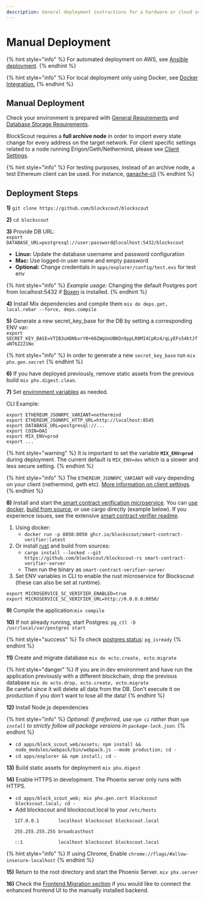 ```yaml
---
description: General deployment instructions for a hardware or cloud services environment
---
```


# Manual Deployment

{% hint style="info" %}
For automated deployment on AWS, see [Ansible deployment](../ansible-deployment/).
{% endhint %}

{% hint style="info" %}
For local deployment only using Docker, see [Docker Integration.](../information-and-settings/docker-integration-local-use-only.md)
{% endhint %}

## Manual Deployment

Check your environment is prepared with [General Requirements](../information-and-settings/requirements.md) and [Database Storage Requirements](../information-and-settings/database-storage-requirements.md).

BlockScout requires a **full archive node** in order to import every state change for every address on the target network. For client specific settings related to a node running Erigon/Geth/Nethermind, please see [Client Settings](../information-and-settings/client-settings.md).

{% hint style="info" %}
For testing purposes, instead of an archive node, a test Ethereum client can be used. For instance, [ganache-cli](https://github.com/trufflesuite/ganache-cli)
{% endhint %}

## Deployment Steps

**1)** `git clone https://github.com/blockscout/blockscout`

**2)** `cd blockscout`

**3)** Provide DB URL:\
`export DATABASE_URL=postgresql://user:password@localhost:5432/blockscout`

* **Linux:** Update the database username and password configuration
* **Mac:** Use logged-in user name and empty password
* **Optional:** Change credentials in `apps/explorer/config/test.exs` for test env

{% hint style="info" %}
_Example usage:_ Changing the default Postgres port from localhost:5432 if [Boxen](https://github.com/boxen/boxen) is installed.
{% endhint %}

**4)** Install Mix dependencies and compile them `mix do deps.get, local.rebar --force, deps.compile`

**5)** Generate a new secret\_key\_base for the DB by setting a corresponding ENV var:\
`export SECRET_KEY_BASE=VTIB3uHDNbvrY0+60ZWgUoUBKDn9ppLR8MI4CpRz4/qLyEFs54ktJfaNT6Z221No`

{% hint style="info" %}
In order to generate a new `secret_key_base` run `mix phx.gen.secret`
{% endhint %}

**6)** If you have deployed previously, remove static assets from the previous build `mix phx.digest.clean`.

**7)** Set [environment variables](../information-and-settings/env-variables.md) as needed.

CLI Example:

```
export ETHEREUM_JSONRPC_VARIANT=nethermind
export ETHEREUM_JSONRPC_HTTP_URL=http://localhost:8545
export DATABASE_URL=postgresql://...
export COIN=DAI
export MIX_ENV=prod
export ... 
```

{% hint style="warning" %}
It is important to set the variable **`MIX_ENV=prod`** during deployment. The current default is `MIX_ENV=dev` which is a slower and less secure setting.
{% endhint %}

{% hint style="info" %}
The `ETHEREUM_JSONRPC_VARIANT` will vary depending on your client (nethermind, geth etc). [More information on client settings](../information-and-settings/client-settings.md).
{% endhint %}

**8)** Install and start the[ smart contract verification microservice](../information-and-settings/smart-contract-verification.md). You can [use docker](https://github.com/blockscout/blockscout-rs/tree/main/smart-contract-verifier#using-docker), [build from source](https://github.com/blockscout/blockscout-rs/tree/main/smart-contract-verifier#building-from-source), or use cargo directly (example below). If you experience issues, see the extensive [smart contract verifier readme](https://github.com/blockscout/blockscout-rs/tree/main/smart-contract-verifier/smart-contract-verifier-server#readme).

1. Using docker:
   * `docker run -p 8050:8050 ghcr.io/blockscout/smart-contract-verifier:latest`
2. Or install [rust](https://www.rust-lang.org/tools/install) and build from sources:
   * `cargo install --locked --git https://github.com/blockscout/blockscout-rs smart-contract-verifier-server`
   * Then run the binary as `smart-contract-verifier-server`
3. Set ENV variables in CLI to enable the rust microservice for Blockscout (these can also be set at runtime).

```
export MICROSERVICE_SC_VERIFIER_ENABLED=true
export MICROSERVICE_SC_VERIFIER_URL=http://0.0.0.0:8050/
```

**9)** Compile the application:`mix compile`

**10)** If not already running, start Postgres: `pg_ctl -D /usr/local/var/postgres start`

{% hint style="success" %}
To check [postgres status](https://www.postgresql.org/docs/9.6/app-pg-isready.html): `pg_isready`
{% endhint %}

**11)** Create and migrate database `mix do ecto.create, ecto.migrate`

{% hint style="danger" %}
If you are in dev environment and have run the application previously with a different blockchain, drop the previous database `mix do ecto.drop, ecto.create, ecto.migrate`\
Be careful since it will delete all data from the DB. Don't execute it on production if you don't want to lose all the data!
{% endhint %}

**12)** Install Node.js dependencies

{% hint style="info" %}
_Optional: If preferred, use `npm ci` rather than `npm install` to strictly follow all package versions in `package-lock.json`._
{% endhint %}

* `cd apps/block_scout_web/assets; npm install && node_modules/webpack/bin/webpack.js --mode production; cd -`
* `cd apps/explorer && npm install; cd -`

**13)** Build static assets for deployment `mix phx.digest`

**14)** Enable HTTPS in development. The Phoenix server only runs with HTTPS.

* `cd apps/block_scout_web; mix phx.gen.cert blockscout blockscout.local; cd -`
* Add blockscout and blockscout.local to your `/etc/hosts`

```
   127.0.0.1       localhost blockscout blockscout.local

   255.255.255.255 broadcasthost

   ::1             localhost blockscout blockscout.local
```

{% hint style="info" %}
If using Chrome, Enable `chrome://flags/#allow-insecure-localhost`
{% endhint %}

**15)** Return to the root directory and start the Phoenix Server. `mix phx.server`

**16)** Check the [Frontend Migration section](../frontend-migration/) if you would like to connect the enhanced frontend UI to the manually installed backend.

##
